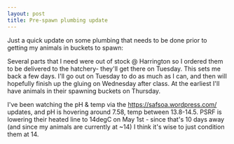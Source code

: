 ```yaml
---
layout: post
title: Pre-spawn plumbing update
---
```


Just a quick update on some plumbing that needs to be done prior to getting my animals in buckets to spawn:

Several parts that I need were out of stock @ Harrington so I ordered them to be delivered to the hatchery- they'll get there on Tuesday.  This sets me back a few days.  I'll go out on Tuesday to do as much as I can, and then will hopefully finish up the gluing on Wednesday after class. At the earliest I'll have animals in their spawning buckets on Thursday. 

I've been watching the pH & temp via the https://safsoa.wordpress.com/ updates, and pH is hovering around 7.58, temp between 13.8-14.5.  PSRF is lowering their heated line to 14degC on May 1st - since that's 10 days away (and since my animals are currently at ~14) I think it's wise to just condition them at 14.
